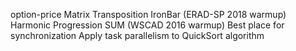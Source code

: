 option-price
Matrix Transposition
IronBar (ERAD-SP 2018 warmup)
Harmonic Progression SUM (WSCAD 2016 warmup)​
Best place for synchronization
Apply task parallelism to QuickSort algorithm
